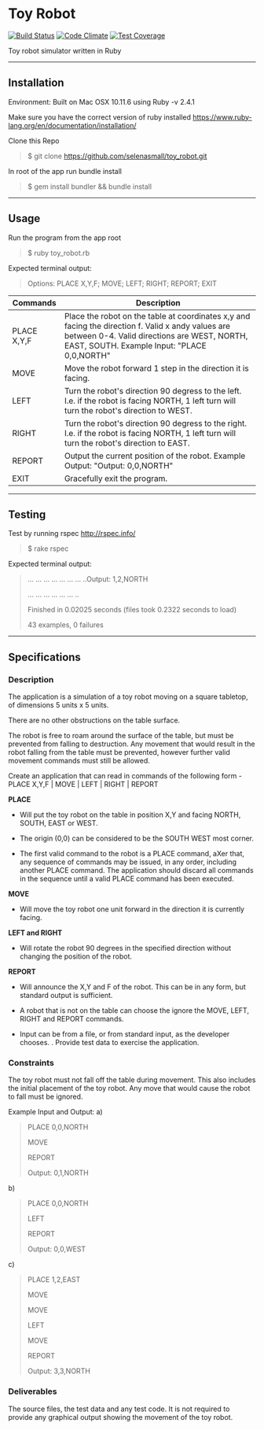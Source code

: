 # Toy Robot
[![Build Status](https://travis-ci.org/SelenaSmall/toy_robot.png)](https://travis-ci.org/SelenaSmall/toy_robot)
[![Code Climate](https://codeclimate.com/github/SelenaSmall/toy_robot/badges/gpa.svg)](https://codeclimate.com/github/SelenaSmall/toy_robot)
[![Test Coverage](https://codeclimate.com/github/SelenaSmall/toy_robot/coverage.svg)](https://codeclimate.com/github/SelenaSmall/toy_robot/coverage)

Toy robot simulator written in Ruby

***

## Installation
Environment: Built on Mac OSX 10.11.6 using Ruby -v 2.4.1

Make sure you have the correct version of ruby installed 
https://www.ruby-lang.org/en/documentation/installation/
	
Clone this Repo
> $ git clone https://github.com/selenasmall/toy_robot.git 

In root of the app run bundle install
> $ gem install bundler && bundle install

***

## Usage
Run the program from the app root
> $ ruby toy_robot.rb

Expected terminal output:
> Options: PLACE X,Y,F; MOVE; LEFT; RIGHT; REPORT; EXIT

Commands | Description
--- | ---
PLACE X,Y,F | Place the robot on the table at coordinates x,y and facing the direction f. Valid x andy values are between 0-4. Valid directions are WEST, NORTH, EAST, SOUTH. Example Input: "PLACE 0,0,NORTH"
MOVE | Move the robot forward 1 step in the direction it is facing.
LEFT | Turn the robot's direction 90 degress to the left. I.e. if the robot is facing NORTH, 1 left turn will turn the robot's direction to WEST.
RIGHT | Turn the robot's direction 90 degress to the right. I.e. if the robot is facing NORTH, 1 left turn will turn the robot's direction to EAST.
REPORT | Output the current position of the robot. Example Output: "Output: 0,0,NORTH"
EXIT | Gracefully exit the program.

***

## Testing
Test by running rspec http://rspec.info/ 
> $ rake rspec

Expected terminal output:
> ... ... ... ... ... ... ... ..Output: 1,2,NORTH
>
> ... ... ... ... ... ... ..
>
> Finished in 0.02025 seconds (files took 0.2322 seconds to load)
>
> 43 examples, 0 failures

***

## Specifications
### Description

The application is a simulation of a toy robot moving on a square tabletop, of dimensions 5 units x 5 units.

There are no other obstructions on the table surface.

The robot is free to roam around the surface of the table, but must be prevented from falling to destruction. Any movement that would result in the robot falling from the table must be prevented, however further valid movement commands must still be allowed.
 
Create an application that can read in commands of the following form - PLACE X,Y,F | MOVE | LEFT | RIGHT | REPORT

__PLACE__ 

* Will put the toy robot on the table in position X,Y and facing NORTH, SOUTH, EAST or WEST.

* The origin (0,0) can be considered to be the SOUTH WEST most corner.

* The first valid command to the robot is a PLACE command, aXer that, any sequence of commands may be issued, in any order, including another PLACE command. The application should discard all commands in the sequence until a valid PLACE command has been executed.

__MOVE__ 

* Will move the toy robot one unit forward in the direction it is currently facing.

__LEFT and RIGHT__ 

* Will rotate the robot 90 degrees in the specified direction without changing the position of the robot.

__REPORT__ 

* Will announce the X,Y and F of the robot. This can be in any form, but standard output is sufficient.
 
* A robot that is not on the table can choose the ignore the MOVE, LEFT, RIGHT and REPORT commands.

* Input can be from a file, or from standard input, as the developer chooses. . Provide test data to exercise the application.
 
### Constraints

The toy robot must not fall off the table during movement. This also includes the initial placement of the toy robot.
Any move that would cause the robot to fall must be ignored.
 
Example Input and Output:
a)
> PLACE 0,0,NORTH
>
> MOVE
>
> REPORT
>
> Output: 0,1,NORTH
 
b)
> PLACE 0,0,NORTH
>
> LEFT
>
> REPORT
>
> Output: 0,0,WEST
 
c)
> PLACE 1,2,EAST
>
> MOVE
>
> MOVE
>
> LEFT
>
> MOVE
>
> REPORT
>
> Output: 3,3,NORTH
 
### Deliverables

The source files, the test data and any test code.
It is not required to provide any graphical output showing the movement of the toy robot.

